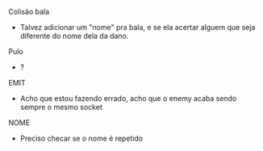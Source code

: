 Colisão bala
- Talvez adicionar um "nome" pra bala, e se ela acertar alguem que seja diferente do nome dela da dano.

Pulo
- ?

EMIT
- Acho que estou fazendo errado, acho que o enemy acaba sendo sempre o mesmo socket

NOME
- Preciso checar se o nome é repetido